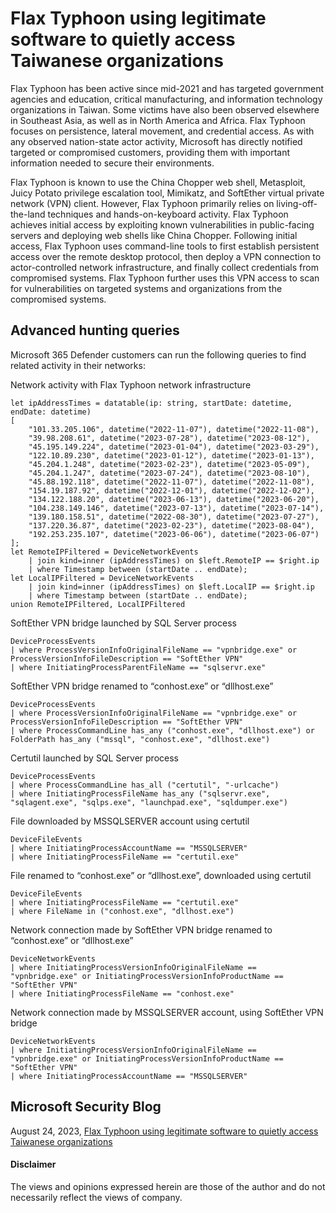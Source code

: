 # Flax Typhoon using legitimate software to quietly access Taiwanese organizations
Flax Typhoon has been active since mid-2021 and has targeted government agencies and education, critical manufacturing, and information technology organizations in Taiwan. 
Some victims have also been observed elsewhere in Southeast Asia, as well as in North America and Africa. 
Flax Typhoon focuses on persistence, lateral movement, and credential access. As with any observed nation-state actor activity, Microsoft has directly notified targeted or compromised customers, providing them with important information needed to secure their environments.

Flax Typhoon is known to use the China Chopper web shell, Metasploit, Juicy Potato privilege escalation tool, Mimikatz, and SoftEther virtual private network (VPN) client. 
However, Flax Typhoon primarily relies on living-off-the-land techniques and hands-on-keyboard activity. 
Flax Typhoon achieves initial access by exploiting known vulnerabilities in public-facing servers and deploying web shells like China Chopper. 
Following initial access, Flax Typhoon uses command-line tools to first establish persistent access over the remote desktop protocol, then deploy a VPN connection to actor-controlled network infrastructure, and finally collect credentials from compromised systems. 
Flax Typhoon further uses this VPN access to scan for vulnerabilities on targeted systems and organizations from the compromised systems.

## Advanced hunting queries
Microsoft 365 Defender customers can run the following queries to find related activity in their networks:

Network activity with Flax Typhoon network infrastructure
```kusto
let ipAddressTimes = datatable(ip: string, startDate: datetime, endDate: datetime)
[
    "101.33.205.106", datetime("2022-11-07"), datetime("2022-11-08"),
    "39.98.208.61", datetime("2023-07-28"), datetime("2023-08-12"),
    "45.195.149.224", datetime("2023-01-04"), datetime("2023-03-29"),
    "122.10.89.230", datetime("2023-01-12"), datetime("2023-01-13"),
    "45.204.1.248", datetime("2023-02-23"), datetime("2023-05-09"),
    "45.204.1.247", datetime("2023-07-24"), datetime("2023-08-10"),
    "45.88.192.118", datetime("2022-11-07"), datetime("2022-11-08"),
    "154.19.187.92", datetime("2022-12-01"), datetime("2022-12-02"),
    "134.122.188.20", datetime("2023-06-13"), datetime("2023-06-20"),
    "104.238.149.146", datetime("2023-07-13"), datetime("2023-07-14"),
    "139.180.158.51", datetime("2022-08-30"), datetime("2023-07-27"),
    "137.220.36.87", datetime("2023-02-23"), datetime("2023-08-04"),
    "192.253.235.107", datetime("2023-06-06"), datetime("2023-06-07")
];
let RemoteIPFiltered = DeviceNetworkEvents
    | join kind=inner (ipAddressTimes) on $left.RemoteIP == $right.ip
    | where Timestamp between (startDate .. endDate);
let LocalIPFiltered = DeviceNetworkEvents
    | join kind=inner (ipAddressTimes) on $left.LocalIP == $right.ip
    | where Timestamp between (startDate .. endDate);
union RemoteIPFiltered, LocalIPFiltered
```

SoftEther VPN bridge launched by SQL Server process
```kusto
DeviceProcessEvents 
| where ProcessVersionInfoOriginalFileName == "vpnbridge.exe" or ProcessVersionInfoFileDescription == "SoftEther VPN"  
| where InitiatingProcessParentFileName == "sqlservr.exe"
```

SoftEther VPN bridge renamed to “conhost.exe” or “dllhost.exe”
```kusto
DeviceProcessEvents 
| where ProcessVersionInfoOriginalFileName == "vpnbridge.exe" or ProcessVersionInfoFileDescription == "SoftEther VPN"  
| where ProcessCommandLine has_any ("conhost.exe", "dllhost.exe") or FolderPath has_any ("mssql", "conhost.exe", "dllhost.exe")
```

Certutil launched by SQL Server process
```kusto
DeviceProcessEvents 
| where ProcessCommandLine has_all ("certutil", "-urlcache") 
| where InitiatingProcessFileName has_any ("sqlservr.exe", "sqlagent.exe", "sqlps.exe", "launchpad.exe", "sqldumper.exe")

```

File downloaded by MSSQLSERVER account using certutil
```kusto
DeviceFileEvents 
| where InitiatingProcessAccountName == "MSSQLSERVER"  
| where InitiatingProcessFileName == "certutil.exe"
```

File renamed to “conhost.exe” or “dllhost.exe”, downloaded using certutil
```kusto
DeviceFileEvents 
| where InitiatingProcessFileName == "certutil.exe" 
| where FileName in ("conhost.exe", "dllhost.exe") 
```

Network connection made by SoftEther VPN bridge renamed to “conhost.exe” or “dllhost.exe”
```kusto
DeviceNetworkEvents 
| where InitiatingProcessVersionInfoOriginalFileName == "vpnbridge.exe" or InitiatingProcessVersionInfoProductName == "SoftEther VPN" 
| where InitiatingProcessFileName == "conhost.exe"
```

Network connection made by MSSQLSERVER account, using SoftEther VPN bridge
```kusto
DeviceNetworkEvents 
| where InitiatingProcessVersionInfoOriginalFileName == "vpnbridge.exe" or InitiatingProcessVersionInfoProductName == "SoftEther VPN" 
| where InitiatingProcessAccountName == "MSSQLSERVER"
```

## Microsoft Security Blog
August 24, 2023, [Flax Typhoon using legitimate software to quietly access Taiwanese organizations](https://www.microsoft.com/en-us/security/blog/2023/08/24/flax-typhoon-using-legitimate-software-to-quietly-access-taiwanese-organizations/)

#### Disclaimer
The views and opinions expressed herein are those of the author and do not necessarily reflect the views of company.
